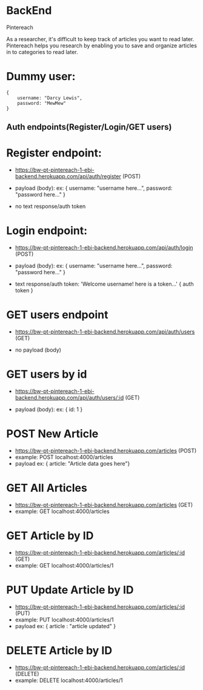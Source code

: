 # BackEnd

Pintereach

As a researcher, it's difficult to keep track of articles you want to read later. Pintereach helps you research by enabling you to save and organize articles in to categories to read later.

# Dummy user:
    {
        username: "Darcy Lewis",
        password: "MewMew"
    }

## Auth endpoints(Register/Login/GET users)

# Register endpoint:
- https://bw-pt-pintereach-1-ebi-backend.herokuapp.com/api/auth/register (POST)

- payload (body):
   ex: {
        username: "username here...",
        password: "password here..."
    }

- no text response/auth token

# Login endpoint:
- https://bw-pt-pintereach-1-ebi-backend.herokuapp.com/api/auth/login (POST)

- payload (body):
   ex: {
        username: "username here...",
        password: "password here..."
    }

- text response/auth token:
    'Welcome username! here is a token...' { auth token }

# GET users endpoint
- https://bw-pt-pintereach-1-ebi-backend.herokuapp.com/api/auth/users (GET)

- no payload (body)

# GET users by id
- https://bw-pt-pintereach-1-ebi-backend.herokuapp.com/api/auth/users/:id (GET)

- payload (body): 
   ex: {
        id: 1
    }

# POST New Article
- https://bw-pt-pintereach-1-ebi-backend.herokuapp.com/articles (POST)
- example: POST localhost:4000/articles
- payload ex: { article: "Article data goes here"}

# GET All Articles
- https://bw-pt-pintereach-1-ebi-backend.herokuapp.com/articles (GET)
- example: GET localhost:4000/articles

# GET Article by ID
- https://bw-pt-pintereach-1-ebi-backend.herokuapp.com/articles/:id (GET)
- example: GET localhost:4000/articles/1

# PUT Update Article by ID
- https://bw-pt-pintereach-1-ebi-backend.herokuapp.com/articles/:id (PUT)
- example: PUT localhost:4000/articles/1
- payload ex: { article : "article updated" }

# DELETE Article by ID
- https://bw-pt-pintereach-1-ebi-backend.herokuapp.com/articles/:id (DELETE)
- example: DELETE localhost:4000/articles/1
